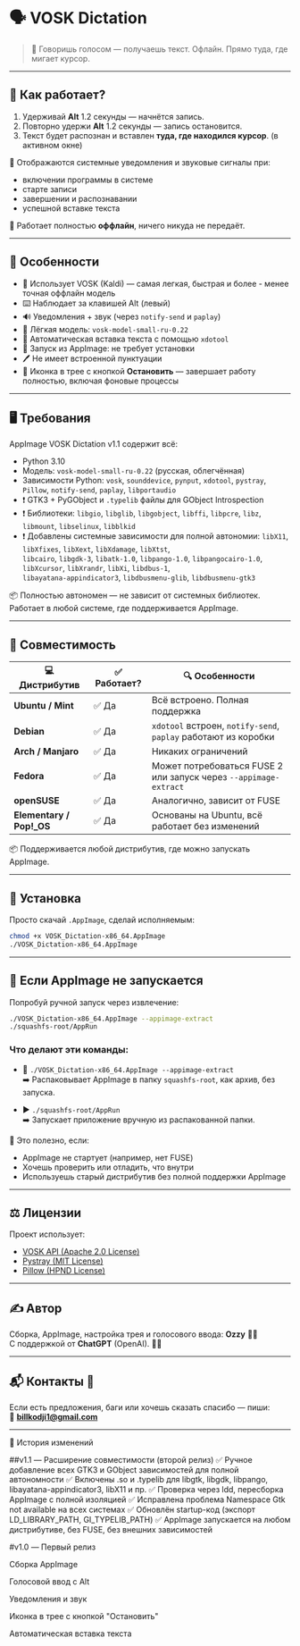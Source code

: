 # 🗣 VOSK Dictation

> 🎤 Говоришь голосом — получаешь текст. Офлайн. Прямо туда, где мигает курсор.

---

## 🚀 Как работает?

1. Удерживай **Alt** 1.2 секунды — начнётся запись.  
2. Повторно удержи **Alt** 1.2 секунды — запись остановится.  
3. Текст будет распознан и вставлен **туда, где находился курсор**. (в активном окне)

📢 Отображаются системные уведомления и звуковые сигналы при:
- включении программы в системе  
- старте записи  
- завершении и распознавании  
- успешной вставке текста  

📌 Работает полностью **оффлайн**, ничего никуда не передаёт.

---

## 🧩 Особенности

- 🧠 Использует VOSK (Kaldi) — самая легкая, быстрая и более - менее точная оффлайн модель  
- ⌨️ Наблюдает за клавишей Alt (левый)  
- 🔊 Уведомления + звук (через `notify-send` и `paplay`)  
- 🧰 Лёгкая модель: `vosk-model-small-ru-0.22`  
- 🧙 Автоматическая вставка текста с помощью `xdotool`  
- 🧼 Запуск из AppImage: не требует установки  
- 🖊 Не имеет встроенной пунктуации  
- 🧪 Иконка в трее с кнопкой **Остановить** — завершает работу полностью, включая фоновые процессы  

---

## 🖥️ Требования

AppImage VOSK Dictation v1.1 содержит всё:

- Python 3.10  
- Модель: `vosk-model-small-ru-0.22` (русская, облегчённая)  
- Зависимости Python: `vosk`, `sounddevice`, `pynput`, `xdotool`, `pystray`, `Pillow`, `notify-send`, `paplay`, `libportaudio`  
- ❗ GTK3 + PyGObject и `.typelib` файлы для GObject Introspection  
- ❗ Библиотеки:
  `libgio`, `libglib`, `libgobject`, `libffi`, `libpcre`, `libz`, `libmount`, `libselinux`, `libblkid`  
- ❗ Добавлены системные зависимости для полной автономии:
  `libX11`, `libXfixes`, `libXext`, `libXdamage`, `libXtst`,  
  `libcairo`, `libgdk-3`, `libatk-1.0`, `libpango-1.0`, `libpangocairo-1.0`,  
  `libXcursor`, `libXrandr`, `libXi`, `libdbus-1`,  
  `libayatana-appindicator3`, `libdbusmenu-glib`, `libdbusmenu-gtk3`

📦 Полностью автономен — не зависит от системных библиотек.  
Работает в любой системе, где поддерживается AppImage.


---

## 🧾 Совместимость

| 💻 Дистрибутив            | ✅ Работает? | 🔍 Особенности                                                   |
|---------------------------|--------------|------------------------------------------------------------------|
| **Ubuntu / Mint**         | ✅ Да         | Всё встроено. Полная поддержка                                   |
| **Debian**                | ✅ Да         | `xdotool` встроен, `notify-send`, `paplay` работают из коробки   |
| **Arch / Manjaro**        | ✅ Да         | Никаких ограничений                                              |
| **Fedora**                | ✅ Да         | Может потребоваться FUSE 2 или запуск через `--appimage-extract` |
| **openSUSE**              | ✅ Да         | Аналогично, зависит от FUSE                                      |
| **Elementary / Pop!_OS**  | ✅ Да         | Основаны на Ubuntu, всё работает без изменений                   |

📦 Поддерживается любой дистрибутив, где можно запускать AppImage.

---

## 📎 Установка

Просто скачай `.AppImage`, сделай исполняемым:

```bash
chmod +x VOSK_Dictation-x86_64.AppImage
./VOSK_Dictation-x86_64.AppImage
```

---

## 📌 Если AppImage не запускается

Попробуй ручной запуск через извлечение:

```bash
./VOSK_Dictation-x86_64.AppImage --appimage-extract
./squashfs-root/AppRun
```

### Что делают эти команды:

- 🔧 `./VOSK_Dictation-x86_64.AppImage --appimage-extract`  
  ➡️ Распаковывает AppImage в папку `squashfs-root`, как архив, без запуска.

- ▶️ `./squashfs-root/AppRun`  
  ➡️ Запускает приложение вручную из распакованной папки.

🧠 Это полезно, если:
- AppImage не стартует (например, нет FUSE)
- Хочешь проверить или отладить, что внутри
- Используешь старый дистрибутив без полной поддержки AppImage

---

## ⚖️ Лицензии

Проект использует:

- [VOSK API (Apache 2.0 License)](https://github.com/alphacep/vosk-api)  
- [Pystray (MIT License)](https://github.com/moses-palmer/pystray)  
- [Pillow (HPND License)](https://github.com/python-pillow/Pillow)

---

## ✍️ Автор

Сборка, AppImage, настройка трея и голосового ввода: **Ozzy** 🥷🏾  
С поддержкой от **ChatGPT** (OpenAI). 🫶🏽

---

## 📬 Контакты 🤝

Если есть предложения, баги или хочешь сказать спасибо — пиши:  
📧 **billkodji1@gmail.com**

---

📝 История изменений


##v1.1 — Расширение совместимости (второй релиз) 
✅ Ручное добавление всех GTK3 и GObject зависимостей для полной автономности 
✅ Включены .so и .typelib для libgtk, libgdk, libpango, libayatana-appindicator3, libX11 и пр. 
✅ Проверка через ldd, пересборка AppImage с полной изоляцией 
✅ Исправлена проблема Namespace Gtk not available на всех системах 
✅ Обновлён startup-код (экспорт LD_LIBRARY_PATH, GI_TYPELIB_PATH) 
✅ AppImage запускается на любом дистрибутиве, без FUSE, без внешних зависимостей 


#v1.0 — Первый релиз

Сборка AppImage

Голосовой ввод с Alt

Уведомления и звук

Иконка в трее с кнопкой "Остановить"

Автоматическая вставка текста
